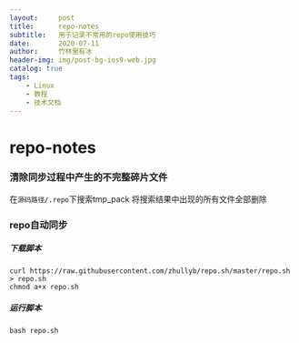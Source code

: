 ```yaml
---
layout:     post
title:      repo-notes
subtitle:   用于记录不常用的repo使用技巧
date:       2020-07-11
author:     竹林里有冰
header-img: img/post-bg-ios9-web.jpg
catalog: true
tags:
    - Linux
    - 教程
    - 技术文档
---
```

# repo-notes

### 清除同步过程中产生的不完整碎片文件

在```源码路径/.repo```下搜索tmp_pack
将搜索结果中出现的所有文件全部删除

### repo自动同步

##### 下载脚本

```
curl https://raw.githubusercontent.com/zhullyb/repo.sh/master/repo.sh > repo.sh
chmod a+x repo.sh
```

##### 运行脚本

```
bash repo.sh
```

